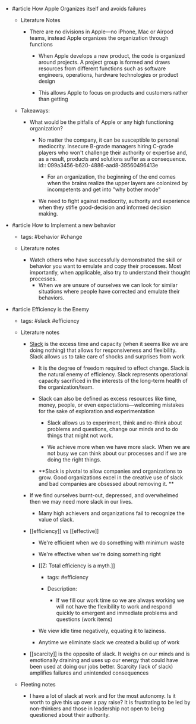 - #article How Apple Organizes itself and avoids failures
	 - Literature Notes
		 - There are no divisions in Apple—no iPhone, Mac or Airpod teams, instead Apple organizes the organization through functions
			 - When Apple develops a new product, the code is organized around projects. A project group is formed and draws resources from different functions such as software engineers, operations, hardware technologies or product design

			 - This allows Apple to focus on products and customers rather than getting 

	 - Takeaways:
		 - What would be the pitfalls of Apple or any high functioning organization?
			 - No matter the company, it can be susceptible to personal mediocrity. Insecure B-grade managers hiring C-grade players who won't challenge their authority or expertise and, as a result, products and solutions suffer as a consequence.
id:: 099a3456-b620-4886-aad8-39560496413e
				 - For an organization, the beginning of the end comes when the brains realize the upper layers are colonized by incompetents and get into "why bother mode" 

			 - We need to fight against mediocrity, authority and experience when they stifle good-decision and informed decision making.

- #article How to Implement a new behavior
	 - tags: #behavior #change

	 - Literature notes
		 - Watch others who have successfully demonstrated the skill or behavior you want to emulate and copy their processes. Most importantly, when applicable, also try to understand their thought processes.
			 - When we are unsure of ourselves we can look for similar situations where people have corrected and emulate their behaviors.

- #article Efficiency is the Enemy
	 - tags: #slack #efficiency 

	 - Literature notes
		 - [Slack]([[slack]]) is the excess time and capacity (when it seems like we are doing nothing) that allows for responsiveness and flexibility. Slack allows us to take care of shocks and surprises from work
			 - It is the degree of freedom required to effect change. Slack is the natural enemy of efficiency. Slack represents operational capacity sacrificed in the interests of the long-term health of the organization/team.

			 - Slack can also be defined as excess resources like time, money, people, or even expectations—welcoming mistakes for the sake of exploration and experimentation
				 - Slack allows us to experiment, think and re-think about problems and questions, change our minds and to do things that might not work.

				 - We achieve more when we have more slack. When we are not busy we can think about our processes and if we are doing the right things.

			 - **Slack is pivotal to allow companies and organizations to grow. Good organizations excel in the creative use of slack and bad companies are obsessed about removing it. **

		 - If we find ourselves burnt-out, depressed, and overwhelmed then we may need more slack in our lives. 
			 - Many high achievers and organizations fail to recognize the value of slack.

		 - [[efficiency]] vs [[effective]]
			 - We're efficient when we do something with minimum waste

			 - We're effective when we're doing something right

			 - [[Z: Total efficiency is a myth.]]
				 - tags: #efficiency

				 - Description:
					 - If we fill our work time so we are always working we will not have the flexibility to work and respond quickly to emergent and immediate problems and questions (work items)

			 - We view idle time negatively, equating it to laziness.

			 - Anytime we eliminate slack we created a build up of work

		 - [[scarcity]] is the opposite of slack. It weighs on our minds and is emotionally draining and uses up our energy that could have been used at doing our jobs better. Scarcity (lack of slack) amplifies failures and unintended consequences

	 - Fleeting notes
		 - I have a lot of slack at work and for the most autonomy. Is it worth to give this up over a pay raise? It is frustrating to be led by non-thinkers and those in leadership not open to being questioned about their authority. 
